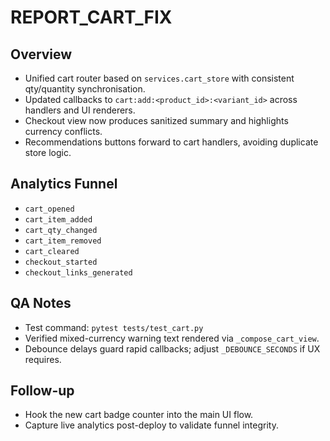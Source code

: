 # REPORT_CART_FIX

## Overview
- Unified cart router based on `services.cart_store` with consistent qty/quantity synchronisation.
- Updated callbacks to `cart:add:<product_id>:<variant_id>` across handlers and UI renderers.
- Checkout view now produces sanitized summary and highlights currency conflicts.
- Recommendations buttons forward to cart handlers, avoiding duplicate store logic.

## Analytics Funnel
- `cart_opened`
- `cart_item_added`
- `cart_qty_changed`
- `cart_item_removed`
- `cart_cleared`
- `checkout_started`
- `checkout_links_generated`

## QA Notes
- Test command: `pytest tests/test_cart.py`
- Verified mixed-currency warning text rendered via `_compose_cart_view`.
- Debounce delays guard rapid callbacks; adjust `_DEBOUNCE_SECONDS` if UX requires.

## Follow-up
- Hook the new cart badge counter into the main UI flow.
- Capture live analytics post-deploy to validate funnel integrity.
